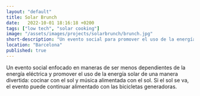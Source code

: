 ```yaml
---
layout: "default"
title: Solar Brunch
date:   2022-10-01 18:16:18 +0200
tags: ["low tech", "solar cooking"]
image: "/assets/images/projects/solarbrunch/brunch.jpg"
short-description: "Un evento social para promover el uso de la energía solar de una manera divertida: cocinar con el sol y música alimentada con el sol."
location: "Barcelona"
published: true
---
```


Un evento social enfocado en maneras de ser menos dependientes de la energía eléctrica y promover el uso de la energía solar de una manera divertida: cocinar con el sol y música alimentada con el sol. Si el sol se va, el evento puede continuar alimentado con las bicicletas generadoras.